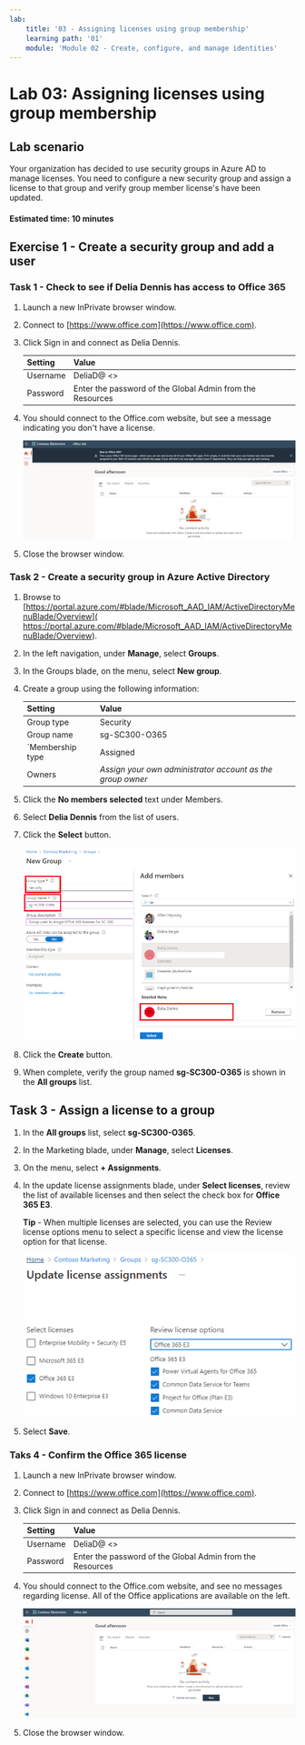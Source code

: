 ```yaml
---
lab:
    title: '03 - Assigning licenses using group membership'
    learning path: '01'
    module: 'Module 02 - Create, configure, and manage identities'
---
```


# Lab 03: Assigning licenses using group membership

## Lab scenario

Your organization has decided to use security groups in Azure AD to manage licenses. You need to configure a new security group and assign a license to that group and verify group member license's have been updated.

#### Estimated time: 10 minutes

## Exercise 1 - Create a security group and add a user

### Task 1 - Check to see if Delia Dennis has access to Office 365

1. Launch a new InPrivate browser window.
2. Connect to [https://www.office.com](https://www.office.com).
3. Click Sign in and connect as Delia Dennis.

    | **Setting**| **Value**|
    | :--- | :--- |
    | Username | DeliaD@ <<you azure domain>>|
    | Password| Enter the password of the Global Admin from the Resources|

4. You should connect to the Office.com website, but see a message indicating you don't have a license.

    ![Screen image the Office.com website with Delia Dennis logged in but no office applications are available, because no license is assigned.](./media/delia-no-office-license.png)
    
5. Close the browser window.

### Task 2 -  Create a security group in Azure Active Directory

1. Browse to [https://portal.azure.com/#blade/Microsoft_AAD_IAM/ActiveDirectoryMenuBlade/Overview]( https://portal.azure.com/#blade/Microsoft_AAD_IAM/ActiveDirectoryMenuBlade/Overview).

2. In the left navigation, under **Manage**, select **Groups**.
3. In the Groups blade, on the menu, select **New group**.
4. Create a group using the following information:

    | **Setting**| **Value**|
    | :--- | :--- |
    | Group type| Security|
    | Group name| sg-SC300-O365|
    | `Membership type| Assigned|
    | Owners| *Assign your own administrator account as the group owner*|

5. Click the **No members selected** text under Members.
6. Select **Delia Dennis** from the list of users.
7. Click the **Select** button.

    ![Screen image displaying the New Group blade with Group type, Group name, Owners, and Members highlighted](./media/lp1-mod2-create-group.png)

8. Click the **Create** button.
9. When complete, verify the group named **sg-SC300-O365** is shown in the **All groups** list.

## Task 3 - Assign a license to a group

1. In the **All groups** list, select **sg-SC300-O365**.
2. In the Marketing blade, under **Manage**, select **Licenses**.
3. On the menu, select **+ Assignments**.
4. In the update license assignments blade, under **Select licenses**, review the list of available licenses and then select the check box for **Office 365 E3**.

    **Tip** - When multiple licenses are selected, you can use the Review license options menu to select a specific license and view the license option for that license.

    ![Screen image displaying licenses selected and assigned to a group. The review license menu is also selected displaying multiple selection options.](./media/lp1-mod2-assign-license-group.png)

6. Select **Save**.

### Taks 4 - Confirm the Office 365 license

1. Launch a new InPrivate browser window.
2. Connect to [https://www.office.com](https://www.office.com).
3. Click Sign in and connect as Delia Dennis.

    | **Setting**| **Value**|
    | :--- | :--- |
    | Username | DeliaD@ <<you azure domain>>|
    | Password| Enter the password of the Global Admin from the Resources|

4. You should connect to the Office.com website, and see no messages regarding license. All of the Office applications are available on the left.

    ![Screen image the Office.com website with Delia Dennis logged in with office applications available, because a license is assigned.](./media/delia-office-license.png)
    
5. Close the browser window.
    
